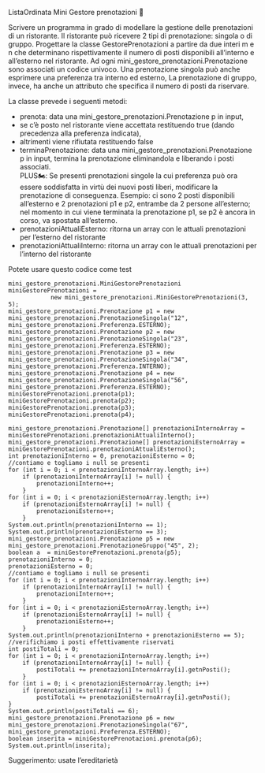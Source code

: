 ListaOrdinata Mini Gestore prenotazioni 🛵

Scrivere un programma in grado di modellare la gestione delle prenotazioni di un ristorante. 
Il ristorante può ricevere 2 tipi di prenotazione: singola o di gruppo.
Progettare la classe GestorePrenotazioni a partire da due interi m e n che determinano rispettivamente 
il numero di posti disponibili all’interno e all’esterno nel ristorante.
Ad ogni mini_gestore_prenotazioni.Prenotazione sono associati un codice univoco. 
Una prenotazione singola può anche esprimere una preferenza tra interno ed esterno, La prenotazione di gruppo, 
invece, ha anche un attributo che specifica il numero di posti da riservare.

La classe prevede i seguenti metodi:

- prenota: data una mini_gestore_prenotazioni.Prenotazione p in input, 
- se c’è posto nel ristorante viene accettata restituendo true (dando precedenza alla preferenza indicata), 
- altrimenti viene rifiutata restituendo false
- terminaPrenotazione: data una mini_gestore_prenotazioni.Prenotazione p in input, termina la prenotazione eliminandola e liberando i posti associati.  
PLUS🏍: Se presenti prenotazioni singole la cui preferenza può ora essere soddisfatta in virtù dei nuovi posti liberi, modificare la prenotazione di conseguenza. 
Esempio: ci sono 2 posti disponibili all’esterno e 2 prenotazioni p1 e p2, entrambe da 2 persone all’esterno; nel momento in cui viene terminata la prenotazione p1, se p2 è ancora in corso, va spostata all’esterno.
- prenotazioniAttualiEsterno: ritorna un array con le attuali prenotazioni per l’esterno del ristorante
- prenotazioniAttualiInterno: ritorna un array con le attuali prenotazioni per l’interno del ristorante
  

Potete usare questo codice come test

```
mini_gestore_prenotazioni.MiniGestorePrenotazioni miniGestorePrenotazioni =
            new mini_gestore_prenotazioni.MiniGestorePrenotazioni(3, 5);
mini_gestore_prenotazioni.Prenotazione p1 = new mini_gestore_prenotazioni.PrenotazioneSingola("12", mini_gestore_prenotazioni.Preferenza.ESTERNO);
mini_gestore_prenotazioni.Prenotazione p2 = new mini_gestore_prenotazioni.PrenotazioneSingola("23", mini_gestore_prenotazioni.Preferenza.ESTERNO);
mini_gestore_prenotazioni.Prenotazione p3 = new mini_gestore_prenotazioni.PrenotazioneSingola("34", mini_gestore_prenotazioni.Preferenza.INTERNO);
mini_gestore_prenotazioni.Prenotazione p4 = new mini_gestore_prenotazioni.PrenotazioneSingola("56", mini_gestore_prenotazioni.Preferenza.ESTERNO);
miniGestorePrenotazioni.prenota(p1);
miniGestorePrenotazioni.prenota(p2);
miniGestorePrenotazioni.prenota(p3);
miniGestorePrenotazioni.prenota(p4);

mini_gestore_prenotazioni.Prenotazione[] prenotazioniInternoArray = miniGestorePrenotazioni.prenotazioniAttualiInterno();
mini_gestore_prenotazioni.Prenotazione[] prenotazioniEsternoArray = miniGestorePrenotazioni.prenotazioniAttualiEsterno();
int prenotazioniInterno = 0, prenotazioniEsterno = 0;
//contiamo e togliamo i null se presenti
for (int i = 0; i < prenotazioniInternoArray.length; i++)
    if (prenotazioniInternoArray[i] != null) {
        prenotazioniInterno++;
    }
for (int i = 0; i < prenotazioniEsternoArray.length; i++)
    if (prenotazioniEsternoArray[i] != null) {
        prenotazioniEsterno++;
    }
System.out.println(prenotazioniInterno == 1);
System.out.println(prenotazioniEsterno == 3);
mini_gestore_prenotazioni.Prenotazione p5 = new mini_gestore_prenotazioni.PrenotazioneGruppo("45", 2);
boolean a  = miniGestorePrenotazioni.prenota(p5);
prenotazioniInterno = 0;
prenotazioniEsterno = 0;
//contiamo e togliamo i null se presenti
for (int i = 0; i < prenotazioniInternoArray.length; i++)
    if (prenotazioniInternoArray[i] != null) {
        prenotazioniInterno++;
    }
for (int i = 0; i < prenotazioniEsternoArray.length; i++)
    if (prenotazioniEsternoArray[i] != null) {
        prenotazioniEsterno++;
    }
System.out.println(prenotazioniInterno + prenotazioniEsterno == 5);
//verifichiamo i posti effettivamente riservati
int postiTotali = 0;
for (int i = 0; i < prenotazioniInternoArray.length; i++)
    if (prenotazioniInternoArray[i] != null) {
        postiTotali += prenotazioniInternoArray[i].getnPosti();
    }
for (int i = 0; i < prenotazioniEsternoArray.length; i++)
    if (prenotazioniEsternoArray[i] != null) {
        postiTotali += prenotazioniEsternoArray[i].getnPosti();
}
System.out.println(postiTotali == 6);
mini_gestore_prenotazioni.Prenotazione p6 = new mini_gestore_prenotazioni.PrenotazioneSingola("67", mini_gestore_prenotazioni.Preferenza.ESTERNO);
boolean inserita = miniGestorePrenotazioni.prenota(p6);
System.out.println(inserita);
```

Suggerimento: usate l’ereditarietà

